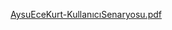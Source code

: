 
[AysuEceKurt-KullanıcıSenaryosu.pdf](https://github.com/user-attachments/files/19495623/AysuEceKurt-KullaniciSenaryosu.pdf)
